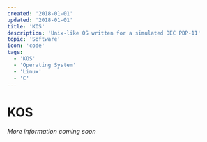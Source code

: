 ```yaml
---
created: '2018-01-01'
updated: '2018-01-01'
title: 'KOS'
description: 'Unix-like OS written for a simulated DEC PDP-11'
topic: 'Software'
icon: 'code'
tags:
  - 'KOS'
  - 'Operating System'
  - 'Linux'
  - 'C'
---
```


# KOS

*More information coming soon*